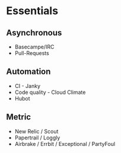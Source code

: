 # Essentials

## Asynchronous

* Basecampe/IRC
* Pull-Requests

## Automation

* CI - Janky
* Code quality - Cloud Climate
* Hubot

## Metric

* New Relic / Scout
* Papertrail / Loggly
* Airbrake / Errbit / Exceptional / PartyFoul


